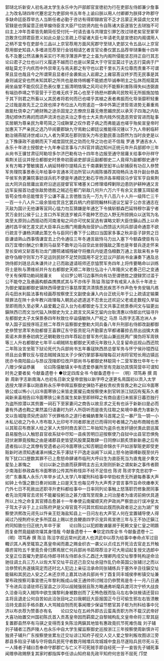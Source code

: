 <!-- { "loadSidebar": true } -->
郭琎北圻新安人初名进太学生永乐中为戸部郎官宣徳初为行在吏部左侍郎兼少詹事上为改名琎四年代蹇忠定为吏部尙书五年冬上谕曰朕以用人付卿卿为朕择才昨郡守多缺命廷臣荐举古人当斯任者必勤于咨访有得即録故官不乏才吕蒙正夹袋虞允文材官録是也慎留意正统旱蝗侍臣言大臣尸位妨贤内批令自陈诸大臣遂皆乞去琎独不可曰主上冲年吾辈皆先朝简任受付托一时请去谁与共理宜引罪乞改过琎老矣官至冢宰岂敢贪位顾君臣恩义如此众是公言疏上尽留诸大臣七年请老先是宣徳初内阁谓用人之柄不宜专在吏部令三品以上京官荐用方面风宪郡守至琎入吏部又令五品以上京官荐用御史知县人多嗜进觅荐至行金钱相请乞者言官论奏仅罢五品荐举琎秉衡十四年名不及蹇公然洁亷务采实行不用浮薄游声誉之士虽为内阁所侵能坚忍持正自行其志　　论曰君子之仕也以行义履道不越而已也是以荣莫大于守官显莫过于达志行莫病于尸禄耻莫尤于内疚而中外崇卑无与焉夫郡之有守也以君千里长万夫位尊而责重不可谓荣且显也哉且今之所谓荣且显者纡金袭紫出入岩廊之上雍容髙议终岁而无民事是其身则诚足安也然未知其职之所共也是故侍帏幄不能摅虑毕诚奉明主之弘休而规箴其阙坐庙堂不能侃侃正色表仪羣工振清明恪愼之风司论列不能察利害陈得失纠违弼直有端劲恭靖之节营营于于恐难无疚于其心也至于扬厯州郡典司民牧茍无所振施加恤于其下则君之所畜以乂其民者将若何而已也嗟乎其植之表者弗振而化导渐靡积轻重之过哉是故先王之立政也择才布位出入均劳逺迩一体中外第迁贤哲胥进势无綦重焉故能杜侥幸之门絶财贿之途杀固宠之志僚庶旦暮无倦思媚庶民以承天子四海之内轨清纪顺休烈弗阏而颂声流浃也迨夫治之季也士大夫贵内贱外悦逸恶劳安冐进而耻事实居朝为尊亲民为卑苟简之习成鞅掌之叹作君子病之而弗能返也嗟乎殆矣宣皇帝时加惠天下严亲民之选乃毕阅要郡缺九守焉勅公卿廷议推能得况锺以下九人帝躬临轩勅治锡燕赋诗世咸以九人者为荣其在郡则皆矢力布忠勤民善治蔚然为当时良吏是以上下豫康政不逾朝而天下咸度固忧民之効而化导之功也讵不信哉
罗通
罗通吉水人永乐十年进士授御史十九年奉诏言事与六科官并谪边知州正统元年升兵部郎中三年从尙书王骥甘肃征阿勒坦多尔济巴勒有功十四年冬边报至通守居庸关给事中孙祥守紫荆关廷议并授佥都御史时景帝初面谕吏部误云副都御史二人竟得为副都御史通守关有方略才警敏擒首人纳延特穆尔提精兵五千南袭剿至抝羊山斩捕获有功召入叅赞军务理院事景泰元年给事中言通本河泊所官以内阁陈循荐其晓畅兵法寻升副台叅昌平侯军务更兼院事妨误兵机不便是年通疏乞勅石亨杨洪各率精锐马步官军亨自紫荆出大同洪自居庸出宣府沿途巡提督官军堵塞关口修理墙榨剿除边患防护耕种通又言边军妄报首功虚张敌势徳胜之贼近在都门斩敌几何升六万六千有余又言腰玉珥貂者皆苟全性命忌能憎言于公谦不喜上言徳胜当先一万九千八百八十人升一级阵亡三千一百一十八人升二级余皆给赏且乞罢兵柄六府部院翰林科道议乞留于公亦言通志在灭敌为国计无他谦等冝同心恊力勿互猜嫌是年通乞下令擒斩额森巴延特穆尔喜宁者赏万金封公侯于公上言口外军民连岁被兵不能种艺恐边人野无所掠拥众以送驾为名突至太原则山西揺动而河南淮甸之间亦可忧矣冝选有谋略文职大臣住鎭山西上以命通时昌平侯乞差文武大臣率兵出鴈门用鹿角抬营护山西馈运大同兵部请命通意不欲行疏言于谦杨洪建此策乞令与臣同行奏下于公疏曰当国家多事之秋非臣子辞劳之日臣谦谙熟山西事情谦宜去上仍令通往三年冬通言敌恃马力出入塞下今额森使臣有马四万宜増价酬之价重则马益至不数年边马自空此坐弱强敌之策也是年督兵逐走怀来至长安岭又斩首有功龙门鵰鹗诸城残破守将撤兵内徙遗刍粮数万通上言敌来有乡导欲夺刍粮守则军力不足运则民财不足焚则国用不足乞廷议戸部尚书金濓奏下通及总饷侍郎刘琏总兵朱谦共计上已而敌退请班师还京恊赞军务四年上将传要略命以训练将士是秋与萧维祯并升左右都御史天顺二年致仕弘治十八年隆庆父老奏己巳之变通守关有保障功勅祠居庸关　　论曰罗公明习边事所向有功至谓徳胜之捷録赏过滥于公不能夺之及悬画构额森携携贰其与不亦伟乎
陈镒
陈镒字有戒吴人永乐十年进士为御史擢副都御史镇陜西得便宜行事慈厚寛洪清慎悉民疾苦不作声色专务安辑凡练兵屯田水利盐法事有经画荐按察使王文副使金濓入内台正统元年于公上疏请定输粟赎罪法在陜十余年教兴政理每入朝民必遮道送不忍舍比还欢迎父老或走数程久旱镒至即雨雨久至必霁人益爱戴之召入台为右都御史与王文共事正统景泰间文与镒更出鎭陜西已而文当代镒入陜御史为文上疏言文风采乞留内台耿清惠以侍郎出代镒寻升左都御史太子太保景泰四年秋致仕卒谥僖敏陜人尸祝之
马昂
马昂字志髙沧洲人乡举入国子监授序班正统二年荐升监察御史整勅大同兵备八年升刑部右侍郎改副都御史叅赞甘肃军务劾都督王喜罪辽东守臣贡驼马齐勤蒙古罕都诸蕃掠去昂出战擒大酋索诺木奔景泰初病乞还朝勒致仕四年荐起总督军务代盐山兼巡抚两广擒伪将军周铁等三人升右都御史七年平斗峒贼转左都御史天顺元年致仕入见复留命巡视山西还院二年陈汝言坐赃下狱论死代为兵部尙书五年番冦陜西昂总督军务与怀宁侯孙镗西征师且出会曹钦反与镗击贼贼诛加太子少保仍掌部事裕陵每召对询将官短长用边镇巡抚亦令南阳盐山与昂议茂陵即位改戸部尚书与都御史林聪简十二营军致仕卒年七十八赠少保谥恭襄　　论曰陈僖敏镇关中有遗爱恭襄所至有克敌功其慎简营卒可谓知时务之要者矣
今献备遗卷十
●钦定四库全书
今献备遗卷十一
（明）项笃寿 撰
周新
周新字志新南海人也初名日新文皇帝尝独以新字呼之遂更名焉国初以贡入太学选授大理评事以刚直称永乐甲申拜监察御史弹劾不避权贵权贵皆畏之称之曰冷面寒铁公或以怖小儿曰冷面寒铁公来皆走匿擢云南按察使未到官转浙江狱囚有寃系久者闻新来喜相告曰冷面寒铁公来吾属生矣新至即辨释之有商自逺归未抵家日暮恐独行为盗所掠潜以其赀置一祠石下至家妻问之商告以故旦求之无有也诉于新新曰是必而妻有外遇也鞫之果然盖归语妻时为奸人所窃听而是夜先往取之矣境中暴虎为害新为文以告城隍须臾虎诣阶下伏罪格杀之道行者蝇蚋羣聚马首尾之见一暴尸及一钥一小木私记收之乃令人市布取入比印号不同者即发还已而得同号者捕之乃劫布商贼也悉以其赃召布商家人给之家人大惊时商去家已二年始知为盗杀也发奸擿伏类此尝巡属县易服色以入触怒县官收系狱中尽知一县疾苦明日迎按察使乃自狱中出县官恐惧免冠伏谢罪竟按黜之由是诸郡县吏皆望风股栗莫敢肆一日同僚以鹅炙馈新新悬之后有遗者指以示之其僚有受遗者必问冷面寒铁公知否朝廷命锦衣千戸如浙挐赃吏即受吏赃新时进须知遇诸涿州捕之系于涿狱千戸逸走诣阙下以闻上怒令驰驿缚新旣至伏丹陛下犹口口歴数其罪不已上愈怒命肆诸市临刑大呼曰生为直臣死当为直鬼是夕奏文星坠上甚悔之　　论曰以新之劲直而获罪明主古云太刚则折新之谓矣新之事传者颇少南海彭叅政森有冷面寒铁公传其所称怪异不经不足信也
陈谔
陈谔字克忠初字一谔广东番禺人永乐六年举乡试入太学八年擢刑科给事中举劾权贵无所避每奏事大声如钟上令饿之数日奏对如故上曰是天生也每见呼为大声秀才尝言事忤旨命坎瘗奉天门外七日不死赦出还职寻升吏科都给事中一日率同列论事触上怒落职罚修象房同事者先治完降官去谔贫不能雇役躬治之甚力值驾至观象上问治屋者为谁谔前俯伏具道所以上怜之命复其官搏击愈甚十一年奉使云南擢顺天府尹政尚严察尝出行误冲皇太子驾太子诉于上上曰陈府尹是父母官竟不问其优假如此旣而执政者忌之出为湖广按察使洪熈改元谔先以忤亲王贬海盐知县上一日问左右大声官人何在宜置辅导使人得闻过乃授荆府长史多所匡益上赐以忠良鲠直四字示宠异焉宣徳三年与王不协迁鎭江府同知致仕归正统九年卒于家　　论曰陈公以犯颜敢谏屡濒于死赖文皇仁皇之明踬而复奋然竟龃龉坎壈其身惜哉
今献备遗卷十一
●钦定四库全书
今献备遗卷十二
（明）项笃寿 撰
陈洽
陈洽字叔远常州武进人也洪武中以荐为给事中奉命点军过目輙识其人再至辄笞之髙皇帝闻而嘉之赐金织衣一袭父以贞戍五开死洽去官走五开触瘴疠冐险五千里竟负骨归葬焉居亡何兵部尚书茹瑺荐洽才可大用诏起复授文选郎中文皇正位首擢为吏部右侍郎寻转左侍郎永乐乙酉迁大理卿丙戌交址黎季牦构逆命洽驰往调土兵三万人以佐大军交址平召还己丑交址余冦作乱仍命英国公张辅讨之而以洽叅赞机务遂擒简定而还时北人犯边上亲征洽承命同张辅练兵于塞外辛丑往鎭交址能辑和其民边人安之乙未还京师上嘉其功进兵部尚书丁酉复同丰城侯李彬镇交址兼掌布政按察司事宣徳元年黎利叛成山侯王通帅师讨贼洽仍叅赞焉是冬十一月八日通下令进兵洽请驻师石室县之沙河以觇贼强弱且陈方略通弗听麾兵渡河次宁桥大战良久洽奋马突入贼阵中欲生擒黎利身被数创而了无怖色旣而坠马左右争扶掖请还营曰主将且退走公何自苦如此洽张目叱之曰我朝廷大臣报国正今日可偷生邪左右皆溃散洽持戈直前手格杀数人大骂贼自刎而死事闻赠少保谥节愍官其子枢为刑科给事中兄济以布衣荐为赞善亦有名　　论曰交址在五岭外即古云蛮禹贡职方所不载汉武帝好大喜功始置交州国初陈氏首入贡髙皇帝因而羁縻之自黎贼构乱文皇帝命将三犂其庭复置郡县然卒有马骐之变得而复失陈洽两鎭其地皆有惠政竟抗节死难伤哉
刘子辅
刘子辅者江西庐陵人也永乐中自大学生擢监察御史巡按浙江三年按察使周新慎许可独贤子辅升广东按察使坐累左迁交址谅江知府子视交人交人爱之黎利叛攻图谅江旁郡县多陷没子辅与守将倡兵民死守者数月贼増兵攻城城中食且尽遂陷兵民尽死斗无一人降者子辅曰吾奉命守郡郡亡与亡义不可死贼手即自经死一子一妾皆先子辅死事闻赠叅政赐祭复其家时都指挥李任谅山知府易先政平知府何忠皆不屈死
邝埜
